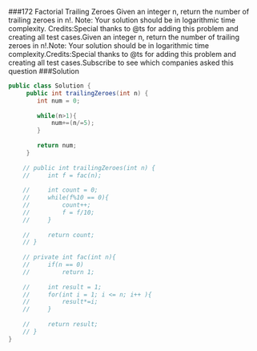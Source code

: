 ###172 Factorial Trailing Zeroes
Given an integer n, return the number of trailing zeroes in n!.
Note: Your solution should be in logarithmic time complexity.
Credits:Special thanks to @ts for adding this problem and creating all test cases.Given an integer n, return the number of trailing zeroes in n!.Note: Your solution should be in logarithmic time complexity.Credits:Special thanks to @ts for adding this problem and creating all test cases.Subscribe to see which companies asked this question
###Solution
```java
public class Solution {
     public int trailingZeroes(int n) {
        int num = 0;
        
        while(n>1){
            num+=(n/=5);
        }
        
        return num;
     }
    
    // public int trailingZeroes(int n) {
    //     int f = fac(n);
        
    //     int count = 0;
    //     while(f%10 == 0){
    //         count++;
    //         f = f/10;
    //     }
        
    //     return count;
    // }
    
    // private int fac(int n){
    //     if(n == 0)
    //         return 1;
            
    //     int result = 1;
    //     for(int i = 1; i <= n; i++ ){
    //         result*=i;
    //     }
        
    //     return result;
    // }
}